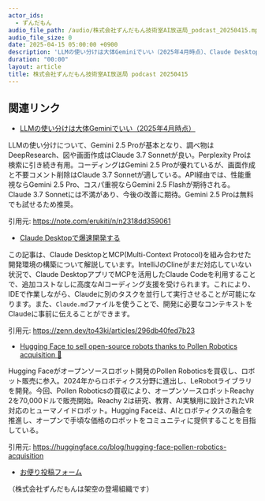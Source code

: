 ```yaml
---
actor_ids:
  - ずんだもん
audio_file_path: /audio/株式会社ずんだもん技術室AI放送局_podcast_20250415.mp3
audio_file_size: 0
date: 2025-04-15 05:00:00 +0900
description: 'LLMの使い分けは大体Geminiでいい（2025年4月時点）、Claude Desktopで爆速開発する、Hugging Face to sell open-source robots thanks to Pollen Robotics acquisition 🤖'
duration: "00:00"
layout: article
title: 株式会社ずんだもん技術室AI放送局 podcast 20250415
---
```


## 関連リンク


- [LLMの使い分けは大体Geminiでいい（2025年4月時点）](https://note.com/erukiti/n/n2318dd359061)  


LLMの使い分けについて、Gemini 2.5 Proが基本となり、調べ物はDeepResearch、図や画面作成はClaude 3.7 Sonnetが良い。Perplexity Proは検索に引き続き有用。コーディングはGemini 2.5 Proが優れているが、画面作成と不要コメント削除はClaude 3.7 Sonnetが適している。API経由では、性能重視ならGemini 2.5 Pro、コスパ重視ならGemini 2.5 Flashが期待される。Claude 3.7 Sonnetには不満があり、今後の改善に期待。Gemini 2.5 Proは無料でも試せるため推奨。


引用元: https://note.com/erukiti/n/n2318dd359061


- [Claude Desktopで爆速開発する](https://zenn.dev/to43ki/articles/296db40fed7b23)  


この記事は、Claude DesktopとMCP(Multi-Context Protocol)を組み合わせた開発環境の構築について解説しています。IntelliJのClineがまだ対応していない状況で、Claude DesktopアプリでMCPを活用したClaude Codeを利用することで、追加コストなしに高度なAIコーディング支援を受けられます。これにより、IDEで作業しながら、Claudeに別のタスクを並行して実行させることが可能になります。また、`Claude.md`ファイルを使うことで、開発に必要なコンテキストをClaudeに事前に伝えることができます。


引用元: https://zenn.dev/to43ki/articles/296db40fed7b23


- [Hugging Face to sell open-source robots thanks to Pollen Robotics acquisition 🤖](https://huggingface.co/blog/hugging-face-pollen-robotics-acquisition)  


Hugging Faceがオープンソースロボット開発のPollen Roboticsを買収し、ロボット販売に参入。2024年からロボティクス分野に進出し、LeRobotライブラリを開発。今回、Pollen Roboticsの買収により、オープンソースロボットReachy 2を70,000ドルで販売開始。Reachy 2は研究、教育、AI実験用に設計されたVR対応のヒューマノイドロボット。Hugging Faceは、AIとロボティクスの融合を推進し、オープンで手頃な価格のロボットをコミュニティに提供することを目指している。


引用元: https://huggingface.co/blog/hugging-face-pollen-robotics-acquisition



- [お便り投稿フォーム](https://forms.gle/ffg4JTfqdiqK62qf9)

（株式会社ずんだもんは架空の登場組織です）
